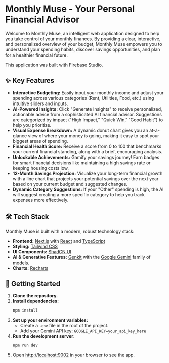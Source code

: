 # Monthly Muse - Your Personal Financial Advisor

Welcome to Monthly Muse, an intelligent web application designed to help you take control of your monthly finances. By providing a clear, interactive, and personalized overview of your budget, Monthly Muse empowers you to understand your spending habits, discover savings opportunities, and plan for a healthier financial future.

This application was built with Firebase Studio.

## ✨ Key Features

- **Interactive Budgeting:** Easily input your monthly income and adjust your spending across various categories (Rent, Utilities, Food, etc.) using intuitive sliders and inputs.
- **AI-Powered Insights:** Click "Generate Insights" to receive personalized, actionable advice from a sophisticated AI financial advisor. Suggestions are categorized by impact ("High Impact," "Quick Win," "Good Habit") to help you prioritize.
- **Visual Expense Breakdown:** A dynamic donut chart gives you an at-a-glance view of where your money is going, making it easy to spot your biggest areas of spending.
- **Financial Health Score:** Receive a score from 0 to 100 that benchmarks your current financial standing, along with a brief, encouraging analysis.
- **Unlockable Achievements:** Gamify your savings journey! Earn badges for smart financial decisions like maintaining a high savings rate or keeping housing costs low.
- **12-Month Savings Projection:** Visualize your long-term financial growth with a line chart that projects your potential savings over the next year based on your current budget and suggested changes.
- **Dynamic Category Suggestions:** If your "Other" spending is high, the AI will suggest creating a more specific category to help you track expenses more effectively.

## 🛠️ Tech Stack

Monthly Muse is built with a modern, robust technology stack:

- **Frontend:** [Next.js](https://nextjs.org/) with [React](https://reactjs.org/) and [TypeScript](https://www.typescriptlang.org/)
- **Styling:** [Tailwind CSS](https://tailwindcss.com/)
- **UI Components:** [ShadCN UI](https://ui.shadcn.com/)
- **AI & Generative Features:** [Genkit](https://firebase.google.com/docs/genkit) with the [Google Gemini](https://deepmind.google/technologies/gemini/) family of models.
- **Charts:** [Recharts](https://recharts.org/)

## 🚀 Getting Started

1.  **Clone the repository.**
2.  **Install dependencies:**
    ```bash
    npm install
    ```
3.  **Set up your environment variables:**
    - Create a `.env` file in the root of the project.
    - Add your Gemini API key: `GOOGLE_API_KEY=your_api_key_here`
4.  **Run the development server:**
    ```bash
    npm run dev
    ```
5.  Open [http://localhost:9002](http://localhost:9002) in your browser to see the app.
